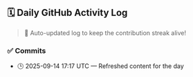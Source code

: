 ## 🗓️ Daily GitHub Activity Log

> 🤖 Auto-updated log to keep the contribution streak alive!

### ✅ Commits

- 🕒 2025-09-14 17:17 UTC — Refreshed content for the day


